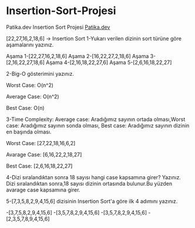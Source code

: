 # Insertion-Sort-Projesi
Patika.dev Insertion Sort Projesi
[Patika.dev](https://www.patika.dev/tr)

[22,27,16,2,18,6] -> Insertion Sort
 1-Yukarı verilen dizinin sort türüne göre aşamalarını yazınız.

Aşama 1-[22,27,16,2,18,6]
Aşama 2-[16,22,27,2,18,6]
Aşama 3-[2,16,22,27,18,6]
Aşama 4-[2,16,18,22,27,6]
Aşama 5-[2,6,16,18,22,27]

 2-Big-O gösterimini yazınız.
 
Worst Case: O(n^2)

Average Case: O(n^2)

Best Case: O(n)

 3-Time Complexity: Average case: Aradığımız sayının ortada olması,Worst case: Aradığımız sayının sonda olması, Best case: Aradığımız sayının dizinin en başında olması.
 
 Worst Case:
 [27,22,18,16,6,2]
 
 Avarage Case:
 [6,16,22,2,18,27]
 
 Best Case:
 [2,6,16,18,22,27]
 
  4-Dizi sıralandıktan sonra 18 sayısı hangi case kapsamına girer? Yazınız.
   Dizi sıralandıktan sonra,18 sayısı dizinin ortasında bulunur.Bu yüzden avarage case kapsamına girer.
   
  5-[7,3,5,8,2,9,4,15,6] dizisinin Insertion Sort'a göre ilk 4 adımını yazınız.
  
-[3,7,5,8,2,9,4,15,6]
-[3,5,7,8,2,9,4,15,6]
-[3,5,7,8,2,9,4,15,6]
-[2,3,5,7,8,9,4,15,6]
